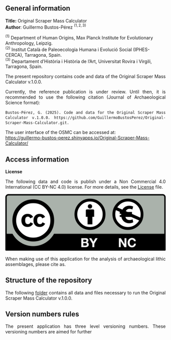 ## **General information**

**Title:** Original Scraper Mass Calculator  
**Author**: Guillermo Bustos-Pérez $^{(1,2,3)}$

$^{(1)}$ Department of Human Origins, Max Planck Institute for
Evolutionary Anthropology, Leipzig.  
$^{(2)}$ Institut Català de Paleoecologia Humana i Evolució Social
(IPHES-CERCA), Tarragona, Spain.  
$^{(3)}$ Departament d’Història i Història de l’Art, Universitat Rovira
i Virgili, Tarragona, Spain.

<div align="justify">

The present repository contains code and data of the Original Scraper Mass Calculator v.1.0.0.

Currently, the reference publication is under review. Until then, it is recommended to use the following citation (Journal of Archaeological Science format):   


```
Bustos-Pérez, G. (2025). Code and data for the Original Scraper Mass Calculator v.1.0.0. https://github.com/GuillermoBustosPerez/Original-Scraper-Mass-Calculator.git. 
```

The user interface of the OSMC can be accessed at:  
https://guillermo-bustos-perez.shinyapps.io/Original-Scraper-Mass-Calculator/   



## **Access information**

**License**

The following data and code is publish under a Non Commercial 4.0
International (CC BY-NC 4.0) license. For more details, see the
[License](License.md) file.

![](License.png)

When making use of this application for the analysis of archaeological lithic assemblages, please cite as.


## **Structure of the repository**

The following [folder](Original-Scraper-Mass-Calculator-files) contains
all data and files necessary to run the Original Scraper Mass Calculator
v.1.0.0.

## **Version numbers rules**   

The present application has three level versioning numbers. These versioning numbers are aimed for further 

</div>
